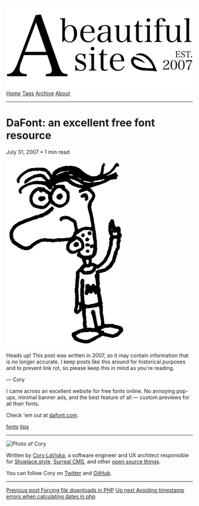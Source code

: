 <a href="../../index.html" class="header-link"><img src="../../images/logos/wordmark.svg" alt="A Beautiful Site" class="wordmark" /></a> <a href="../../index.html" class="nav-item">Home</a> <a href="../../tags/index.html" class="nav-item">Tags</a> <a href="../index.html" class="nav-item">Archive</a> <a href="../../about/index.html" class="nav-item">About</a>

------------------------------------------------------------------------

DaFont: an excellent free font resource
=======================================

July 31, 2007 • 1 min read

![A drawing of a cartoon man pointing upwards](../../images/artwork/pointer.gif)

Heads up! This post was written in 2007, so it may contain information that is no longer accurate. I keep posts like this around for historical purposes and to prevent link rot, so please keep this in mind as you're reading.

— Cory

I came across an excellent website for free fonts online. No annoying pop-ups, minimal banner ads, and the best feature of all — custom previews for all their fonts.

Check 'em out at [dafont.com](http://dafont.com/).

<a href="../../tags/fonts/index.html" class="post-tag">fonts</a> <a href="../../tags/tips/index.html" class="post-tag">tips</a>

------------------------------------------------------------------------

<img src="http://0.gravatar.com/avatar/bf1b3b95fd5b096a3592247c29667b33?s=512" alt="Photo of Cory" class="avatar avatar-small" />

Written by [Cory LaViska](../../index-4.html), a software engineer and UX architect responsible for [Shoelace.style](https://shoelace.style/), [Surreal CMS](https://www.surrealcms.com/), and other [open source things](https://github.com/claviska).

You can follow Cory on [Twitter](https://twitter.com/claviska) and [GitHub](https://github.com/claviska).

------------------------------------------------------------------------

<a href="../forcing-file-downloads-in-php/index.html" class="post-nav-previous"><span class="small">Previous post</span> Forcing file downloads in PHP</a> <a href="../avoiding-timestamp-errors-when-calculating-dates-in-php/index.html" class="post-nav-next"><span class="small">Up next</span> Avoiding timestamp errors when calculating dates in php</a>
